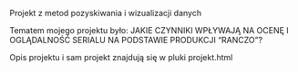 Projekt z metod pozyskiwania i wizualizacji danych

Tematem mojego projektu było:
JAKIE CZYNNIKI WPŁYWAJĄ NA OCENĘ I OGLĄDALNOŚĆ SERIALU NA PODSTAWIE PRODUKCJI “RANCZO”?

Opis projektu i sam projekt znajdują się w pluki projekt.html
